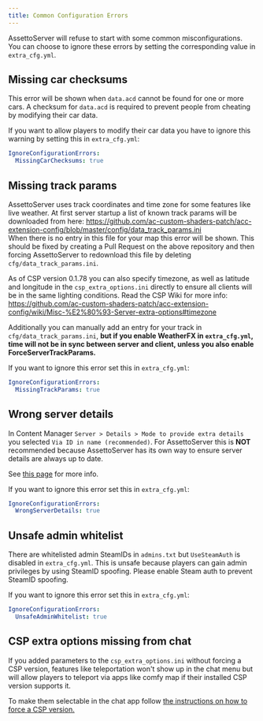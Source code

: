 ```yaml
---
title: Common Configuration Errors
---
```

AssettoServer will refuse to start with some common misconfigurations. You can choose to ignore these errors by setting the corresponding value in `extra_cfg.yml`.

## Missing car checksums
This error will be shown when `data.acd` cannot be found for one or more cars. A checksum for `data.acd` is required to prevent people from cheating by modifying their car data.

If you want to allow players to modify their car data you have to ignore this warning by setting this in `extra_cfg.yml`:
```yaml
IgnoreConfigurationErrors:
  MissingCarChecksums: true
```

## Missing track params
AssettoServer uses track coordinates and time zone for some features like live weather. At first server startup a list of known track params will be downloaded from here: https://github.com/ac-custom-shaders-patch/acc-extension-config/blob/master/config/data_track_params.ini  
When there is no entry in this file for your map this error will be shown. This should be fixed by creating a Pull Request on the above repository and then forcing AssettoServer to redownload this file by deleting `cfg/data_track_params.ini`.

As of CSP version 0.1.78 you can also specify timezone, as well as latitude and longitude in the `csp_extra_options.ini` directly to ensure all clients will be in the same lighting conditions. Read the CSP Wiki for more info: https://github.com/ac-custom-shaders-patch/acc-extension-config/wiki/Misc-%E2%80%93-Server-extra-options#timezone

Additionally you can manually add an entry for your track in `cfg/data_track_params.ini`, **but if you enable WeatherFX in `extra_cfg.yml`, time will not be in sync between server and client, unless you also enable ForceServerTrackParams.**

If you want to ignore this error set this in `extra_cfg.yml`:
```yaml
IgnoreConfigurationErrors:
  MissingTrackParams: true
```

## Wrong server details
In Content Manager `Server > Details > Mode to provide extra details` you selected `Via ID in name (recommended)`. For AssettoServer this is **NOT** recommended because AssettoServer has its own way to ensure server details are always up to date.

See [this page](./misc/server-details.md) for more info.

If you want to ignore this error set this in `extra_cfg.yml`:
```yaml
IgnoreConfigurationErrors:
  WrongServerDetails: true
```

## Unsafe admin whitelist
There are whitelisted admin SteamIDs in `admins.txt` but `UseSteamAuth` is disabled in `extra_cfg.yml`. This is unsafe because players can gain admin privileges by using SteamID spoofing. Please enable Steam auth to prevent SteamID spoofing.

If you want to ignore this error set this in `extra_cfg.yml`:
```yaml
IgnoreConfigurationErrors:
  UnsafeAdminWhitelist: true
```

## CSP extra options missing from chat
If you added parameters to the `csp_extra_options.ini` without forcing a CSP version, features like teleportation won't show up in the chat menu but will allow players to teleport via apps like comfy map if their installed CSP version supports it.  

To make them selectable in the chat app follow [the instructions on how to force a CSP version.](./thebeginnersguide.md#forcing-csp-version)
